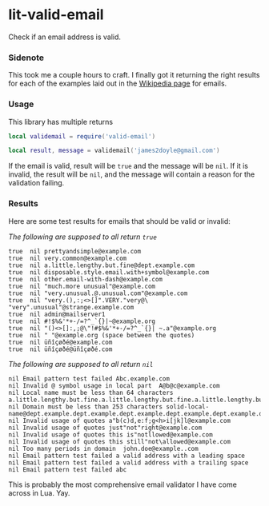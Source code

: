 # lit-valid-email

Check if an email address is valid.

### Sidenote

This took me a couple hours to craft. I finally got it returning the right results for each of the examples laid out in the [Wikipedia page](https://en.wikipedia.org/wiki/Email_address#Examples) for emails.

### Usage

This library has multiple returns

```lua
local validemail = require('valid-email')

local result, message = validemail('james2doyle@gmail.com')
```

If the email is valid, result will be `true` and the message will be `nil`. If it is invalid, the result will be `nil`, and the message will contain a reason for the validation failing.

### Results

Here are some test results for emails that should be valid or invalid:

*The following are supposed to all return `true`*

```
true  nil prettyandsimple@example.com
true  nil very.common@example.com
true  nil a.little.lengthy.but.fine@dept.example.com
true  nil disposable.style.email.with+symbol@example.com
true  nil other.email-with-dash@example.com
true  nil "much.more unusual"@example.com
true  nil "very.unusual.@.unusual.com"@example.com
true  nil "very.(),:;<>[]".VERY."very@\ "very".unusual"@strange.example.com
true  nil admin@mailserver1
true  nil #!$%&'*+-/=?^_`{}|~@example.org
true  nil "()<>[]:,;@\"!#$%&'*+-/=?^_`{}| ~.a"@example.org
true  nil " "@example.org (space between the quotes)
true  nil üñîçøðé@example.com
true  nil üñîçøðé@üñîçøðé.com
```
*The following are supposed to all return `nil`*

```
nil Email pattern test failed Abc.example.com
nil Invalid @ symbol usage in local part  A@b@c@example.com
nil Local name must be less than 64 characters  a.little.lengthy.but.fine.a.little.lengthy.but.fine.a.little.lengthy.but.fine@dept.example.com
nil Domain must be less than 253 characters solid-local-name@dept.example.dept.example.dept.example.dept.example.dept.example.dept.example.dept.example.dept.example.dept.example.dept.example.dept.example.dept.example.dept.example.dept.example.dept.example.dept.example.dept.example.dept.example.dept.example.dept.example.dept.example.dept.example.com
nil Invalid usage of quotes a"b(c)d,e:f;g<h>i[jk]l@example.com
nil Invalid usage of quotes just"not"right@example.com
nil Invalid usage of quotes this is"notllowed@example.com
nil Invalid usage of quotes this still"not\allowed@example.com
nil Too many periods in domain  john.doe@example..com
nil Email pattern test failed a valid address with a leading space
nil Email pattern test failed a valid address with a trailing space
nil Email pattern test failed abc
```

This is probably the most comprehensive email validator I have come across in Lua. Yay.